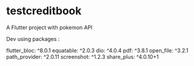 # testcreditbook

A Flutter project with pokemon API

Dev using packages : 

  flutter_bloc: ^8.0.1
  equatable: ^2.0.3
  dio: ^4.0.4
  pdf: ^3.8.1
  open_file: ^3.2.1
  path_provider: ^2.0.11
  screenshot: ^1.2.3
  share_plus: ^4.0.10+1
